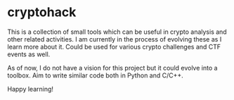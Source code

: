 # cryptohack

This is a collection of small tools which can be useful in crypto analysis and other related activities. I am currently in the process of evolving these as I learn more about it. 
Could be used for various crypto challenges and CTF events as well. 

As of now, I do not have a vision for this project but it could evolve into a toolbox. Aim to write similar code both in Python and C/C++.

Happy learning!
